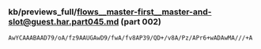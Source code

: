 ### kb/previews_full/flows__master-first__master-and-slot@guest.har.part045.md (part 002)

```md
AwYCAAABAAD79/oA/fz9AAUGAwD9/fwA/fv8AP39/QD+/v8A/Pz/APr6+wADAwMA///+A
```

```
